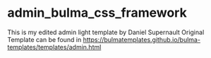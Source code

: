 # admin_bulma_css_framework

This is my edited admin light template by Daniel Supernault
Original Template can be found in
https://bulmatemplates.github.io/bulma-templates/templates/admin.html
